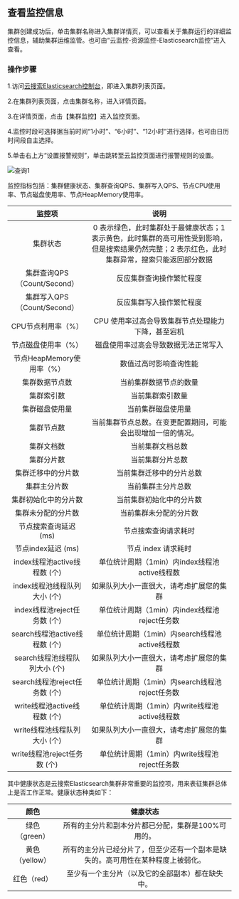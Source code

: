 ## 查看监控信息
集群创建成功后，单击集群名称进入集群详情页，可以查看关于集群运行的详细监控信息，辅助集群运维监管。也可由“云监控-资源监控-Elasticsearch监控”进入查看。</br>
### 操作步骤
1.访问[云搜索Elasticsearch控制台](https://es-console.jdcloud.com/clusters)，即进入集群列表页面。</br>

2.在集群列表页面，点击集群名称，进入详情页面。</br>

3.在详情页面，点击【集群监控】进入监控页面。</br>

4.监控时段可选择据当前时间“1小时”、“6小时”、“12小时”进行选择，也可由日历时间段自主选择。</br>

5.单击右上方“设置报警规则”，单击跳转至云监控页面进行报警规则的设置。</br>

![查询1](https://github.com/jdcloudcom/cn/blob/Elasticsearch/image/Internet-Middleware/JCS%20for%20Elasticsearch/监控ES.png)
 
监控指标包括：集群健康状态、集群查询QPS、集群写入QPS、节点CPU使用率、节点磁盘使用率、节点HeapMemory使用率。</br>

| 监控项	| 说明	|
|:--:|:--:|
| 集群状态 | 0 表示绿色，此时集群处于最健康状态；1 表示黄色，此时集群的高可用性受到影响，但是搜索结果仍然完整；2 表示红色，此时集群异常，搜索只能返回部分数据 |
| 集群查询QPS（Count/Second） 	| 反应集群查询操作繁忙程度 |
| 集群写入QPS（Count/Second） | 反应集群写入操作繁忙程度 |
| CPU节点利用率（%） | CPU 使用率过高会导致集群节点处理能力下降，甚至宕机 |
| 节点磁盘使用率（%） 	| 磁盘使用率过高会导致数据无法正常写入 |
| 节点HeapMemory使用率（%） |数值过高时影响查询性能 | 
| 集群数据节点数 | 当前集群数据节点的数量 | 
| 集群索引数 | 当前集群索引数量 | 
| 集群磁盘使用量 |当前集群磁盘使用量 | 
| 集群节点数 | 当前集群节点总数。在变更配置期间，可能会出现增加一倍的情况。 | 
| 集群文档数 |当前集群文档总数 | 
| 集群分片数 |当前集群分片总数 | 
| 集群迁移中的分片数 |当前集群迁移中的分片总数 | 
| 集群主分片数 |当前集群主分片总数 | 
| 集群初始化中的分片数 |当前集群初始化中的分片数 | 
| 集群未分配的分片数 |当前集群未分配的分片数 | 
| 节点搜索查询延迟 (ms) |节点搜索查询请求耗时 | 
| 节点index延迟 (ms) |节点 index 请求耗时 | 
| index线程池active线程数 (个) |单位统计周期（1min）内index线程池active线程数 | 
| index线程池线程队列大小 (个) |如果队列大小一直很大，请考虑扩展您的集群 | 
| index线程池reject任务数 (个) |单位统计周期（1min）内index线程池reject任务数 | 
| search线程池active线程数 (个) |单位统计周期（1min）内search线程池active线程数 | 
| search线程池线程队列大小 (个) |如果队列大小一直很大，请考虑扩展您的集群 | 
| search线程池reject任务数 (个) |单位统计周期（1min）内search线程池reject任务数 | 
| write线程池active线程数 (个) |单位统计周期（1min）内write线程池active线程数 | 
| write线程池线程队列大小 (个) |如果队列大小一直很大，请考虑扩展您的集群 | 
| write线程池reject任务数 (个) |单位统计周期（1min）内write线程池reject任务数 | 





其中健康状态是云搜索Elasticsearch集群非常重要的监控项，用来表征集群总体上是否工作正常。健康状态种类如下：</br>

|颜色 | 健康状态	|
|:--:|:--: |
| 绿色（green） | 所有的主分片和副本分片都已分配，集群是100%可用的。	|
| 黄色（yellow） | 所有的主分片已经分片了，但至少还有一个副本是缺失的。高可用性在某种程度上被弱化。	|
| 红色（red） | 至少有一个主分片（以及它的全部副本）都在缺失中。 |
